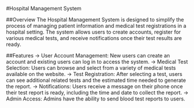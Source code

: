 #Hospital Management System


##Overview
The Hospital Management System is designed to simplify the process of managing patient information and medical test registrations in a hospital setting. The system allows users to create accounts, register for various medical tests, and receive notifications once their test results are ready.

##Features
-> User Account Management: New users can create an account and existing users can log in to access the system.
-> Medical Test Selection: Users can browse and select from a variety of medical tests available on the website.
-> Test Registration: After selecting a test, users can see additional related tests and the estimated time needed to generate the report.
-> Notifications: Users receive a message on their phone once their test report is ready, including the time and date to collect the report.
-> Admin Access: Admins have the ability to send blood test reports to users.
